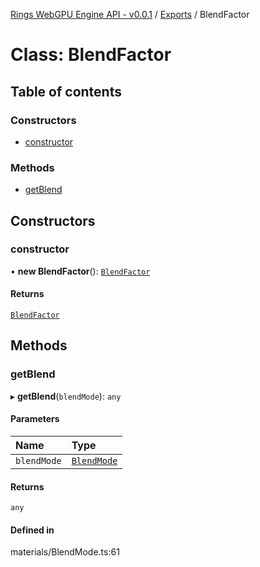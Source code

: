 [Rings WebGPU Engine API - v0.0.1](../README.md) / [Exports](../modules.md) / BlendFactor

# Class: BlendFactor

## Table of contents

### Constructors

- [constructor](BlendFactor.md#constructor)

### Methods

- [getBlend](BlendFactor.md#getblend)

## Constructors

### constructor

• **new BlendFactor**(): [`BlendFactor`](BlendFactor.md)

#### Returns

[`BlendFactor`](BlendFactor.md)

## Methods

### getBlend

▸ **getBlend**(`blendMode`): `any`

#### Parameters

| Name | Type |
| :------ | :------ |
| `blendMode` | [`BlendMode`](../enums/BlendMode.md) |

#### Returns

`any`

#### Defined in

materials/BlendMode.ts:61
